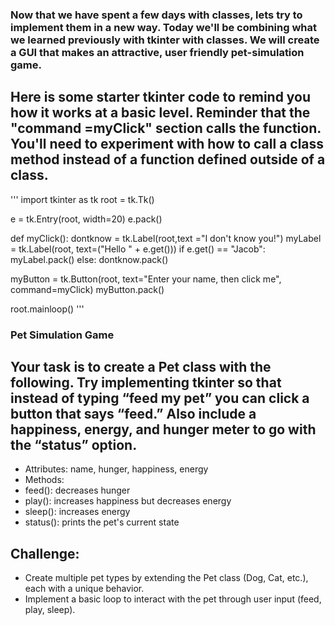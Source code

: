 ### Now that we have spent a few days with classes, lets try to implement them in a new way. Today we'll be combining what we learned previously with tkinter with classes. We will create a GUI that makes an attractive, user friendly pet-simulation game. 

## Here is some starter tkinter code to remind you how it works at a basic level. Reminder that the "command =myClick" section calls the function. You'll need to experiment with how to call a class method instead of a function defined outside of a class. 
'''
import tkinter as tk
root = tk.Tk()

e = tk.Entry(root, width=20)
e.pack()

def myClick():
  dontknow = tk.Label(root,text ="I don't know you!")
  myLabel = tk.Label(root, text=("Hello " + e.get()))
  if e.get() == "Jacob":
    myLabel.pack()
  else:
    dontknow.pack()
  

myButton = tk.Button(root, text="Enter your name, then click me", command=myClick)
myButton.pack()

root.mainloop()
'''


### Pet Simulation Game
## Your task is to create a Pet class with the following. Try implementing tkinter so that instead of typing “feed my pet” you can click a button that says “feed.” Also include a happiness, energy, and hunger meter to go with the “status” option. 
* Attributes: name, hunger, happiness, energy
* Methods:
* feed(): decreases hunger
* play(): increases happiness but decreases energy
* sleep(): increases energy
* status(): prints the pet's current state
## Challenge:
* Create multiple pet types by extending the Pet class (Dog, Cat, etc.), each with a unique behavior.
* Implement a basic loop to interact with the pet through user input (feed, play, sleep).
